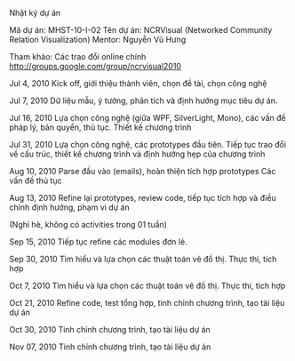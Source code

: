 Nhật ký dự án

Mã dự án: MHST-10-I-02
Tên dự án:
NCRVisual (Networked Community Relation Visualization)
Mentor: Nguyễn Vũ Hưng

Tham khảo: Các trao đổi online chính
http://groups.google.com/group/ncrvisual2010

Jul 4, 2010
Kick off, giới thiệu thành viên, chọn đề tài, chọn công nghệ

Jul 7, 2010
Dữ liệu mẫu, ý tưởng, phân tích và định hướng mục tiêu dự án.

Jul 16, 2010
Lựa chọn công nghệ (giữa WPF, SilverLight, Mono), các vấn đề
pháp lý, bản quyền, thủ tục.
Thiết kế chương trình

Jul 31, 2010
Lựa chọn công nghệ, các prototypes đầu tiên.
Tiếp tục trao đổi về cấu trúc, thiết kế chương trình và định hướng
hẹp của chương trình

Aug 10, 2010
Parse đầu vào (emails), hoàn thiện tích hợp prototypes
Các vấn đề thủ tục

Aug 13, 2010
Refine lại prototypes, review code, tiếp tục tích hợp
và điều chỉnh định hướng, phạm vi dự án

(Nghỉ hè, không có activities trong 01 tuần)

Sep 15, 2010
Tiếp tục refine các modules đơn lẻ.

Sep 30, 2010
Tìm hiểu và lựa chọn các thuật toán vẽ đồ thị. Thực thi, tích hợp

Oct 7, 2010
Tìm hiểu và lựa chọn các thuật toán vẽ đồ thị. Thực thi, tích hợp

Oct 21, 2010
Refine code, test tổng hợp, tinh chỉnh chương trình, tạo tài liệu dự án

Oct 30, 2010
Tinh chỉnh chương trình, tạo tài liệu dự án

Nov 07, 2010
Tinh chỉnh chương trình, tạo tài liệu dự án


